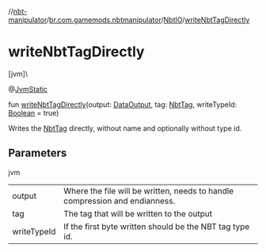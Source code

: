 //[nbt-manipulator](../../../index.md)/[br.com.gamemods.nbtmanipulator](../index.md)/[NbtIO](index.md)/[writeNbtTagDirectly](write-nbt-tag-directly.md)

# writeNbtTagDirectly

[jvm]\

@[JvmStatic](https://kotlinlang.org/api/latest/jvm/stdlib/kotlin.jvm/-jvm-static/index.html)

fun [writeNbtTagDirectly](write-nbt-tag-directly.md)(output: [DataOutput](https://docs.oracle.com/javase/8/docs/api/java/io/DataOutput.html), tag: [NbtTag](../-nbt-tag/index.md), writeTypeId: [Boolean](https://kotlinlang.org/api/latest/jvm/stdlib/kotlin/-boolean/index.html) = true)

Writes the [NbtTag](../-nbt-tag/index.md) directly, without name and optionally without type id.

## Parameters

jvm

| | |
|---|---|
| output | Where the file will be written, needs to handle compression and endianness. |
| tag | The tag that will be written to the output |
| writeTypeId | If the first byte written should be the NBT tag type id. |
